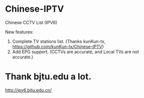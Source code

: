# Chinese-IPTV

Chinese CCTV List (IPV6)

New features:
1. Complete TV stations list. (Thanks kunKun-tx, https://github.com/kunKun-tx/Chinese-IPTV)
2. Add EPG support. (CCTVs are accurate, and Local TVs are not accurate.)

# Thank bjtu.edu a lot. 
http://ipv6.bjtu.edu.cn/
